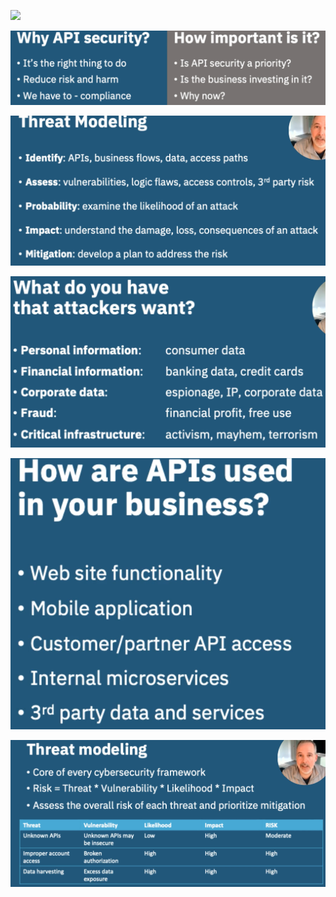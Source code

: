 ![](attachments/Pasted%20image%2020250712202919.png)

![](attachments/Pasted%20image%2020250712203431.png)

![](attachments/Pasted%20image%2020250712203610.png)

![](attachments/Pasted%20image%2020250712203633.png)

![](attachments/Pasted%20image%2020250712203739.png)

![](attachments/Pasted%20image%2020250712203910.png)
